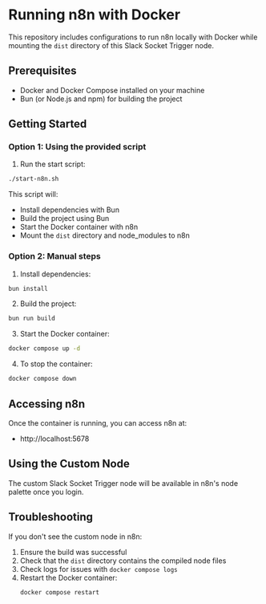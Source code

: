 # Running n8n with Docker

This repository includes configurations to run n8n locally with Docker while mounting the `dist` directory of this Slack Socket Trigger node.

## Prerequisites

- Docker and Docker Compose installed on your machine
- Bun (or Node.js and npm) for building the project

## Getting Started

### Option 1: Using the provided script

1. Run the start script:

```bash
./start-n8n.sh
```

This script will:
- Install dependencies with Bun
- Build the project using Bun
- Start the Docker container with n8n
- Mount the `dist` directory and node_modules to n8n

### Option 2: Manual steps

1. Install dependencies:

```bash
bun install
```

2. Build the project:

```bash
bun run build
```

3. Start the Docker container:

```bash
docker compose up -d
```

4. To stop the container:

```bash
docker compose down
```

## Accessing n8n

Once the container is running, you can access n8n at:
- http://localhost:5678

## Using the Custom Node

The custom Slack Socket Trigger node will be available in n8n's node palette once you login.

## Troubleshooting

If you don't see the custom node in n8n:
1. Ensure the build was successful
2. Check that the `dist` directory contains the compiled node files
3. Check logs for issues with `docker compose logs`
4. Restart the Docker container:
   ```bash
   docker compose restart
   ``` 
